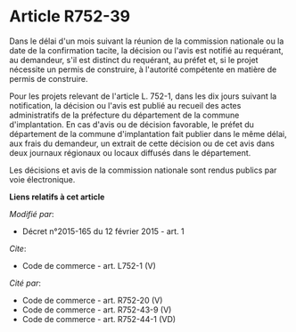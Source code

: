 # Article R752-39

Dans le délai d'un mois suivant la réunion de la commission nationale ou la date de la confirmation tacite, la décision ou
l'avis est notifié au requérant, au demandeur, s'il est distinct du requérant, au préfet et, si le projet nécessite un permis
de construire, à l'autorité compétente en matière de permis de construire.

Pour les projets relevant de l'article L. 752-1, dans les dix jours suivant la notification, la décision ou l'avis est publié
au recueil des actes administratifs de la préfecture du département de la commune d'implantation. En cas d'avis ou de
décision favorable, le préfet du département de la commune d'implantation fait publier dans le même délai, aux frais du
demandeur, un extrait de cette décision ou de cet avis dans deux journaux régionaux ou locaux diffusés dans le département.

Les décisions et avis de la commission nationale sont rendus publics par voie électronique.

**Liens relatifs à cet article**

_Modifié par_:

  - Décret n°2015-165 du 12 février 2015 - art. 1

_Cite_:

  - Code de commerce - art. L752-1 (V)

_Cité par_:

  - Code de commerce - art. R752-20 (V)
  - Code de commerce - art. R752-43-9 (V)
  - Code de commerce - art. R752-44-1 (VD)
